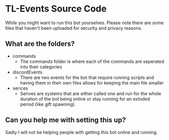 # TL-Events Source Code

While you might want to run this bot yourselves. Please note there are some files that haven't been uploaded for security and privacy reasons.

## What are the folders?
- commands
  - The commands folder is where each of the commands are seperated into their categories
- discordEvents
  - There are two events for the bot that require running scripts and having them in their own files allows for keeping the main file smaller
- serices 
  - Serives are systems that are either called one and run for the whole duration of the bot being online or stay running for an extnded period (like gift spawning)
 
## Can you help me with setting this up?
Sadly I will not be helping people with getting this bot online and running. 
